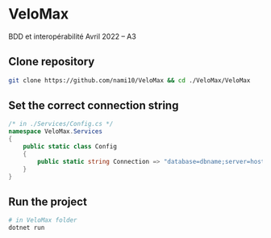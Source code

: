 # VeloMax

BDD et interopérabilité Avril 2022 – A3

## Clone repository

```bash
git clone https://github.com/nami10/VeloMax && cd ./VeloMax/VeloMax
```

## Set the correct connection string
```cs
/* in ./Services/Config.cs */
namespace VeloMax.Services
{
    public static class Config
    {
        public static string Connection => "database=dbname;server=host;uid=userid;pwd=password";
    }
}
```


## Run the project

```bash
# in VeloMax folder
dotnet run
```

